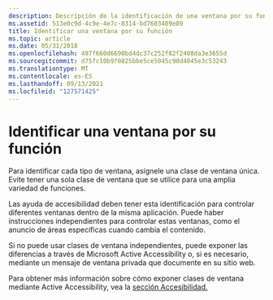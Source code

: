 ```yaml
---
description: Descripción de la identificación de una ventana por su función para tablet PC.
ms.assetid: 513e0c9d-4c9e-4e7c-8314-bd7603489e89
title: Identificar una ventana por su función
ms.topic: article
ms.date: 05/31/2018
ms.openlocfilehash: 497f660d6690bd4dc37c252f82f2408da3e3655d
ms.sourcegitcommit: d75fc10b9f0825bbe5ce5045c90d4045e3c53243
ms.translationtype: MT
ms.contentlocale: es-ES
ms.lasthandoff: 09/13/2021
ms.locfileid: "127571425"
---
```

# <a name="identifying-a-window-by-its-function"></a>Identificar una ventana por su función

Para identificar cada tipo de ventana, asígnele una clase de ventana única. Evite tener una sola clase de ventana que se utilice para una amplia variedad de funciones.

Las ayuda de accesibilidad deben tener esta identificación para controlar diferentes ventanas dentro de la misma aplicación. Puede haber instrucciones independientes para controlar estas ventanas, como el anuncio de áreas específicas cuando cambia el contenido.

Si no puede usar clases de ventana independientes, puede exponer las diferencias a través de Microsoft Active Accessibility o, si es necesario, mediante un mensaje de ventana privada que documente en su <entity type="reg"/> <entity type="reg"/> sitio web.

Para obtener más información sobre cómo exponer clases de ventana mediante Active Accessibility, vea la [sección Accesibilidad.](/windows/desktop/accessibility)

 

 
